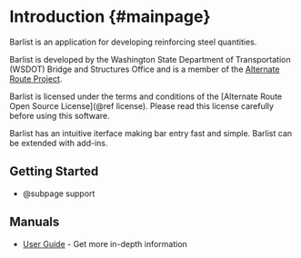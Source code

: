 Introduction {#mainpage}
=====================
Barlist is an application for developing reinforcing steel quantities.

Barlist is developed by the Washington State Department of Transportation (WSDOT) Bridge and Structures Office and is a member of the [Alternate Route Project](http://www.wsdot.wa.gov/eesc/bridge/alternateroute).

Barlist is licensed under the terms and conditions of the [Alternate Route Open Source License](@ref license). Please read this license carefully before using this software.

Barlist has an intuitive iterface making bar entry fast and simple. Barlist can be extended with add-ins.

Getting Started
---------------
* @subpage support


Manuals
----------
* [User Guide](http://www.wsdot.wa.gov/eesc/bridge/software/Documentation/Barlist/Barlist/5.2/user_guide.html) - Get more in-depth information

